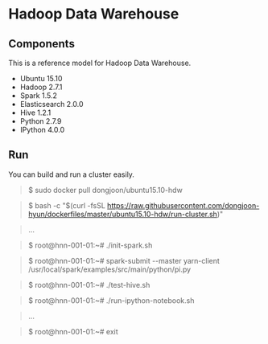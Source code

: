 Hadoop Data Warehouse
====================

Components
----------
This is a reference model for Hadoop Data Warehouse.

* Ubuntu 15.10
* Hadoop 2.7.1
* Spark 1.5.2
* Elasticsearch 2.0.0
* Hive 1.2.1
* Python 2.7.9
* IPython 4.0.0

Run
---
You can build and run a cluster easily.

> $ sudo docker pull dongjoon/ubuntu15.10-hdw

> $ bash -c "$(curl -fsSL https://raw.githubusercontent.com/dongjoon-hyun/dockerfiles/master/ubuntu15.10-hdw/run-cluster.sh)"

> ...

> $ root@hnn-001-01:~# ./init-spark.sh 

> $ root@hnn-001-01:~# spark-submit --master yarn-client /usr/local/spark/examples/src/main/python/pi.py

> $ root@hnn-001-01:~# ./test-hive.sh 

> $ root@hnn-001-01:~# ./run-ipython-notebook.sh

> ...

> $ root@hnn-001-01:~# exit
